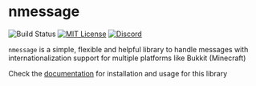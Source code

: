 # nmessage
![Build Status](https://img.shields.io/github/actions/workflow/status/unnamed/nmessage/build.yml?branch=main)
[![MIT License](https://img.shields.io/badge/license-MIT-blue)](license.txt)
[![Discord](https://img.shields.io/discord/683899335405994062)](https://discord.gg/xbba2fy)

`nmessage` is a simple, flexible and helpful library to handle messages with
internationalization support for multiple platforms like Bukkit (Minecraft)

Check the [documentation](docs/getting-started.md) for installation and usage
for this library
